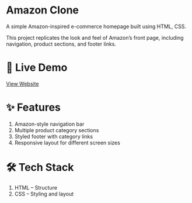 # Amazon Clone
A simple Amazon-inspired e-commerce homepage built using HTML, CSS.

This project replicates the look and feel of Amazon’s front page, including navigation, product sections, and footer links.

# 🔗 Live Demo
[View Website]('https://amazon-clone-souptik-roy.netlify.app/')

# ✨ Features
<ol>
<li>Amazon-style navigation bar

<li>Multiple product category sections

<li>Styled footer with category links

<li>Responsive layout for different screen sizes
</ol>

# 🛠 Tech Stack
<ol>
<li>HTML – Structure

<li> CSS – Styling and layout

</ol>